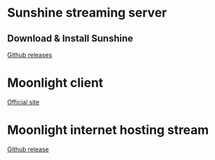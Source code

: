 # Sunshine streaming server
## Download & Install Sunshine
[Github releases](https://github.com/LizardByte/Sunshine/releases)
# Moonlight client
[Official site](https://moonlight-stream.org/)
# Moonlight internet hosting stream
[Github release](https://github.com/moonlight-stream/Internet-Hosting-Tool/releases)
